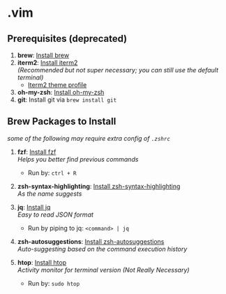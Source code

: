 # .vim

## Prerequisites (deprecated)

1. **brew**: [Install brew](https://brew.sh/)
2. **iterm2**: [Install iterm2](https://iterm2.com/downloads.html)  
   _(Recommended but not super necessary; you can still use the default terminal)_
   - [Iterm2 theme profile](https://github.com/RyanL1997/itermprofile.git)
3. **oh-my-zsh**: [Install oh-my-zsh](https://ohmyz.sh/)
4. **git**: Install git via `brew install git`

## Brew Packages to Install
*some of the following may require extra config of `.zshrc`*

1. **fzf**: [Install fzf](https://formulae.brew.sh/formula/fzf)  
   _Helps you better find previous commands_  
   - Run by: `ctrl + R`

2. **zsh-syntax-highlighting**: [Install zsh-syntax-highlighting](https://formulae.brew.sh/formula/zsh-syntax-highlighting#default)  
   _As the name suggests_

3. **jq**: [Install jq](https://formulae.brew.sh/formula/jq#default)  
   _Easy to read JSON format_  
   - Run by piping to jq: `<command> | jq`

4. **zsh-autosuggestions**: [Install zsh-autosuggestions](https://github.com/zsh-users/zsh-autosuggestions)  
   _Auto-suggesting based on the command execution history_

5. **htop**: [Install htop](https://formulae.brew.sh/formula/htop#default)  
   _Activity monitor for terminal version (Not Really Necessary)_  
   - Run by: `sudo htop`
